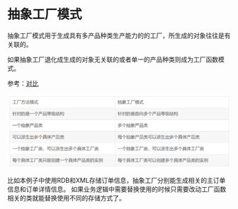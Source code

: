 # 抽象工厂模式

抽象工厂模式用于生成具有多产品种类生产能力的的工厂，所生成的对象往往是有关联的。

如果抽象工厂退化成生成的对象无关联的或者单一的产品种类则成为工厂函数模式。

参考：[对比](https://blog.csdn.net/wyxhd2008/article/details/5597975)

![对比图片](../../images/abstract-factorys-method.png)

比如本例子中使用RDB和XML存储订单信息，抽象工厂分别能生成相关的主订单信息和订单详情信息。
如果业务逻辑中需要替换使用的时候只需要改动工厂函数相关的类就能替换使用不同的存储方式了。
